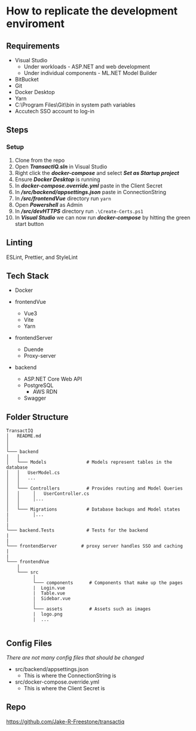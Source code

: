 # How to replicate the development enviroment



## Requirements 

* Visual Studio
  * Under workloads - ASP.NET and web development
  * Under individual components - ML.NET Model Builder
* BitBucket
* Git
* Docker Desktop
* Yarn
* C:\Program Files\Git\bin in system path variables
* Accutech SSO account to log-in



## Steps

### Setup

1. Clone from the repo
1. Open ***TransactIQ.sln*** in Visual Studio
1. Right click the ***docker-compose*** and select ***Set as Startup project***
1. Ensure ***Docker Desktop*** is running
1. In ***docker-compose.override.yml*** paste in the Client Secret
1. In ***/src/backend/appsettings.json*** paste in ConnectionString
1. In ***/src/frontendVue*** directory run ```yarn```
1. Open ***Powershell*** as Admin
1. In ***/src/devHTTPS*** directory run ```.\Create-Certs.ps1```
1. In ***Visual Studio*** we can now run ***docker-compose*** by hitting the green start button

## Linting
ESLint, Prettier, and StyleLint

## Tech Stack

* Docker

* frontendVue
  * Vue3
  * Vite
  * Yarn

* frontendServer
  * Duende
  * Proxy-server

* backend
  * ASP.NET Core Web API
  * PostgreSQL
    * AWS RDN
  * Swagger

## Folder Structure

```
TransactIQ
│   README.md
│       
│
└─── backend
│   │
│   └─── Models               # Models represent tables in the database
│   │   UserModel.cs
│   │   ...
│   │
│   └─── Controllers          # Provides routing and Model Queries
│   │     │   UserController.cs
│   │     │...
│   │     
│   └─── Migrations           # Database backups and Model states
|         │...
│
|
└─── backend.Tests            # Tests for the backend
|
|
└─── frontendServer         # proxy server handles SSO and caching
|
|
└─── frontendVue
    │
    └─── src
          │
          └─── components      # Components that make up the pages
          |  Login.vue
          |  Table.vue
          |  Sidebar.vue
          │
          └─── assets          # Assets such as images
          |  logo.png
          |  ...
 
```


## Config Files

*There are not many config files that should be changed*


* src/backend/appsettings.json
  * This is where the ConnectionString is
* src/docker-compose.override.yml
  * This is where the Client Secret is

## Repo

https://github.com/Jake-R-Freestone/transactiq
